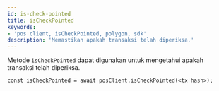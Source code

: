 ```yaml
---
id: is-check-pointed
title: isCheckPointed
keywords:
- 'pos client, isCheckPointed, polygon, sdk'
description: 'Memastikan apakah transaksi telah diperiksa.'
---
```


Metode `isCheckPointed` dapat digunakan untuk mengetahui apakah transaksi telah diperiksa.

```
const isCheckPointed = await posClient.isCheckPointed(<tx hash>);
```
